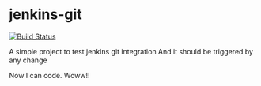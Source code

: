 # jenkins-git
[![Build Status](http://localhost:8080/buildStatus/icon?job=Kenkin-GIt-Integ%2Fmaster)](http://localhost:8080/job/Kenkin-GIt-Integ/job/master/)

A simple project to test jenkins git integration
And it should be triggered by any change


Now I can code. Woww!!
